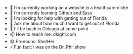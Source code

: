 - 🔭 I’m currently working on a website in a healthcare niche
- 🌱 I’m currently learning Github and Sass
- 🤔 I’m looking for help with getting out of Florida
- 💬 Ask me about how much I want to get out of Florida
- 🌇 I'll be back in Chicago at some point
- 📫 How to reach me: dkight.com
- 😄 Pronouns: She/Her
- ⚡ Fun fact: I was on the Dr. Phil show
